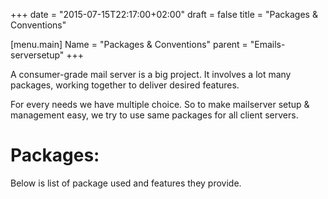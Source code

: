 +++
date = "2015-07-15T22:17:00+02:00"
draft = false
title = "Packages & Conventions"

[menu.main]
Name = "Packages & Conventions"
parent = "Emails-serversetup"
+++


A consumer-grade mail server is a big project. It involves a lot many packages, working together to deliver desired features.

For every needs we have multiple choice. So to make mailserver setup & management easy, we try to use same packages for all client servers.

# Packages:

Below is list of package used and features they provide.